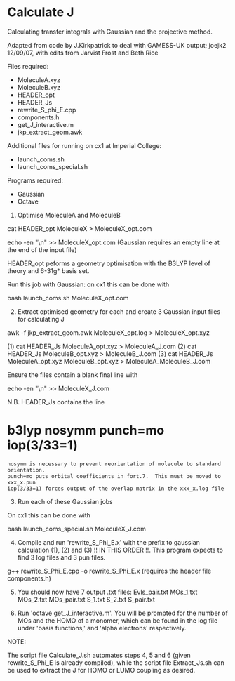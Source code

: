 # Calculate J

Calculating transfer integrals with Gaussian and the projective method.

Adapted from code by J.Kirkpatrick to deal with GAMESS-UK output; joejk2 12/09/07, with edits from Jarvist Frost and Beth Rice

Files required:

- MoleculeA.xyz
- MoleculeB.xyz
- HEADER_opt
- HEADER_Js
- rewrite_S_phi_E.cpp
- components.h
- get_J_interactive.m
- jkp_extract_geom.awk

Additional files for running on cx1 at Imperial College:

- launch_coms.sh
- launch_coms_special.sh

Programs required:

- Gaussian 
- Octave


1. Optimise MoleculeA and MoleculeB


cat HEADER_opt MoleculeX > MoleculeX_opt.com

echo -en "\n" >> MoleculeX_opt.com            (Gaussian requires an empty line at the end of the input file)

HEADER_opt peforms a geometry optimisation with the B3LYP level of theory and 6-31g* basis set.

Run this job with Gaussian: on cx1 this can be done with

bash launch_coms.sh MoleculeX_opt.com


2. Extract optimised geometry for each and create 3 Gaussian input files for calculating J

awk -f jkp_extract_geom.awk MoleculeX_opt.log > MoleculeX_opt.xyz

(1) cat HEADER_Js MoleculeA_opt.xyz > MoleculeA_J.com
(2) cat HEADER_Js MoleculeB_opt.xyz > MoleculeB_J.com
(3) cat HEADER_Js MoleculeA_opt.xyz MoleculeB_opt.xyz > MoleculeA_MoleculeB_J.com

Ensure the files contain a blank final line with

echo -en "\n" >> MoleculeX_J.com

N.B. HEADER_Js contains the line 

# b3lyp nosymm punch=mo iop(3/33=1)
	nosymm is necessary to prevent reorientation of molecule to standard orientation.
	punch=mo puts orbital coefficients in fort.7.  This must be moved to xxx_x.pun 
	iop(3/33=1) forces output of the overlap matrix in the xxx_x.log file
	

3. Run each of these Gaussian jobs

On cx1 this can be done with 

bash launch_coms_special.sh MoleculeX_J.com


4. Compile and run 'rewrite_S_Phi_E.x' with the prefix to gaussian calculation (1), (2)
and (3) !! IN THIS ORDER !!.  This program expects to find 3 log files and 3 pun files.

g++ rewrite_S_Phi_E.cpp -o rewrite_S_Phi_E.x (requires the header file components.h)


5. You should now have 7 output .txt files:
	Evls_pair.txt  MOs_1.txt  MOs_2.txt  MOs_pair.txt  S_1.txt  S_2.txt
	S_pair.txt
	

6. Run 'octave get_J_interactive.m'.  You will be prompted for the number of MOs and
the HOMO of a monomer, which can be found in the log file under 'basis functions,' and 'alpha electrons' respectively.


NOTE:

The script file Calculate_J.sh automates steps 4, 5 and 6 (given rewrite_S_Phi_E is already compiled), while the script file Extract_Js.sh can be used to extract the J for HOMO or LUMO coupling as desired. 





